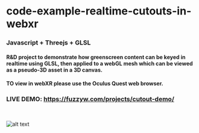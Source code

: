 # code-example-realtime-cutouts-in-webxr

### Javascript + Threejs + GLSL

#### R&D project to demonstrate how greenscreen content can be keyed in realtime using GLSL, then applied to a webGL mesh which can be viewed as a pseudo-3D asset in a 3D canvas. 

#### TO view in webXR please use the Oculus Quest web browser. 

### LIVE DEMO: https://fuzzyw.com/projects/cutout-demo/

<br />

![alt text](https://github.com/FuzzyWobble/code-example-realtime-cutouts-in-webxr/blob/main/assets/screencapture/demoGif.gif)

 
